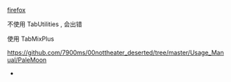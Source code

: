 
[firefox](https://github.com/7900ms/00nottheater_deserted/tree/master/Installation_Manual/Firefox)

不使用 TabUtilities , 会出错

使用 TabMixPlus

https://github.com/7900ms/00nottheater_deserted/tree/master/Usage_Manual/PaleMoon

-
